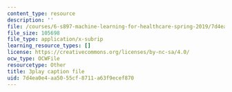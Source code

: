 ```yaml
---
content_type: resource
description: ''
file: /courses/6-s897-machine-learning-for-healthcare-spring-2019/7d4ea0e4aa5055cf8711a63f9ecef870_kZrb6ZIwJqg.vtt
file_size: 105698
file_type: application/x-subrip
learning_resource_types: []
license: https://creativecommons.org/licenses/by-nc-sa/4.0/
ocw_type: OCWFile
resourcetype: Other
title: 3play caption file
uid: 7d4ea0e4-aa50-55cf-8711-a63f9ecef870
---
```

